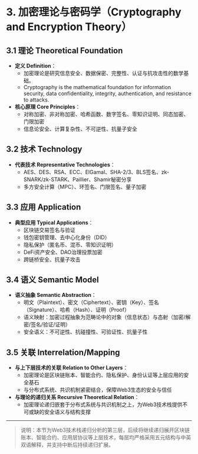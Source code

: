 # 3. 加密理论与密码学（Cryptography and Encryption Theory）

## 3.1 理论 Theoretical Foundation

- **定义 Definition**：
  - 加密理论是研究信息安全、数据保密、完整性、认证与抗攻击性的数学基础。
  - Cryptography is the mathematical foundation for information security, data confidentiality, integrity, authentication, and resistance to attacks.
- **核心原理 Core Principles**：
  - 对称加密、非对称加密、哈希函数、数字签名、零知识证明、同态加密、门限加密
  - 信息论安全、计算复杂性、不可逆性、抗量子安全

## 3.2 技术 Technology

- **代表技术 Representative Technologies**：
  - AES、DES、RSA、ECC、ElGamal、SHA-2/3、BLS签名、zk-SNARK/zk-STARK、Paillier、Shamir秘密分享
  - 多方安全计算（MPC）、环签名、门限签名、量子加密

## 3.3 应用 Application

- **典型应用 Typical Applications**：
  - 区块链交易签名与验证
  - 钱包密钥管理、去中心化身份（DID）
  - 隐私保护（匿名币、混币、零知识证明）
  - DeFi资产安全、DAO治理投票加密
  - 跨链桥安全、抗量子攻击

## 3.4 语义 Semantic Model

- **语义抽象 Semantic Abstraction**：
  - 明文（Plaintext）、密文（Ciphertext）、密钥（Key）、签名（Signature）、哈希（Hash）、证明（Proof）
  - 语义映射：加密过程抽象为范畴论中的对象（信息状态）与态射（加密/解密/签名/验证/证明）
  - 安全语义：不可逆性、抗碰撞性、可验证性、抗量子性

## 3.5 关联 Interrelation/Mapping

- **与上下层技术的关联 Relation to Other Layers**：
  - 加密理论是区块链账本、智能合约、隐私保护、身份认证等上层应用的安全基石
  - 与分布式系统、共识机制紧密结合，保障Web3生态的安全与信任
- **与理论的递归关系 Recursive Theoretical Relation**：
  - 加密理论递归嵌套于分布式系统与共识机制之上，为Web3技术栈提供不可或缺的安全语义与结构支撑

---

> 说明：本节为Web3技术栈递归分析的第三层，后续将继续递归展开区块链账本、智能合约、应用层协议等上层技术，每层均严格采用五元结构与中英双语解释，并支持中断后持续递归扩展。
